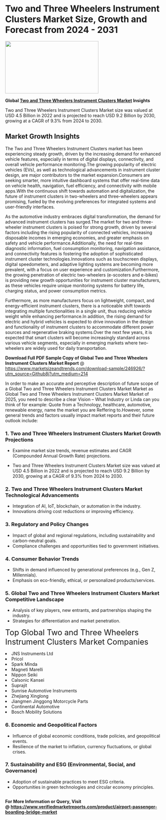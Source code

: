 <H1>Two and Three Wheelers Instrument Clusters Market Size, Growth and Forecast from 2024 - 2031</H1><img class="aligncenter size-medium wp-image-584254" src="https://thirdeyenews.in/wp-content/uploads/2024/09/Global-Market-Research-300x168.jpeg" alt="" width="300" height="168" /><p><strong>Global&nbsp;<a href="https://www.marketsizeandtrends.com/download-sample/246926/?utm_source=Github8j?utm_medium=214">Two and Three Wheelers Instrument Clusters Market</a> Insights</strong></p><p>Two and Three Wheelers Instrument Clusters Market size was valued at USD 4.5 Billion in 2022 and is projected to reach USD 9.2 Billion by 2030, growing at a CAGR of 9.3% from 2024 to 2030.</p><p><h2>Market Growth Insights</h2> <p>The Two and Three Wheelers Instrument Clusters market has been experiencing steady growth, driven by the increasing demand for enhanced vehicle features, especially in terms of digital displays, connectivity, and overall vehicle performance monitoring.The growing popularity of electric vehicles (EVs), as well as technological advancements in instrument cluster design, are major contributors to the market expansion.Consumers are seeking smarter, more intuitive dashboard systems that offer real-time data on vehicle health, navigation, fuel efficiency, and connectivity with mobile apps.With the continuous shift towards automation and digitalization, the future of instrument clusters in two-wheelers and three-wheelers appears promising, fueled by the evolving preferences for integrated systems and user-friendly interfaces.</p> <p>As the automotive industry embraces digital transformation, the demand for advanced instrument clusters has surged.The market for two and three-wheeler instrument clusters is poised for strong growth, driven by several factors including the rising popularity of connected vehicles, increasing disposable incomes in emerging economies, and greater emphasis on safety and vehicle performance.Additionally, the need for real-time diagnostic information, fuel consumption monitoring, navigation assistance, and connectivity features is fostering the adoption of sophisticated instrument cluster technologies.Innovations such as touchscreen displays, digital speedometers, and adaptive lighting systems are becoming more prevalent, with a focus on user experience and customization.Furthermore, the growing penetration of electric two-wheelers (e-scooters and e-bikes) is providing new growth opportunities for instrument cluster manufacturers, as these vehicles require unique monitoring systems for battery life, charging status, and power consumption metrics.</p> <p>Furthermore, as more manufacturers focus on lightweight, compact, and energy-efficient instrument clusters, there is a noticeable shift towards integrating multiple functionalities in a single unit, thus reducing vehicle weight while enhancing performance.In addition, the rising demand for electric and hybrid vehicles is expected to drive innovation in the design and functionality of instrument clusters to accommodate different power sources and regenerative braking systems.Over the next few years, it is expected that smart clusters will become increasingly standard across various vehicle segments, especially in emerging markets where two-wheelers are widely used for daily transportation.</p> <p><span class=""><strong>Download Full PDF Sample Copy of Global Two and Three Wheelers Instrument Clusters Market Report</strong> @ <a href="https://www.marketsizeandtrends.com/download-sample/246926/?utm_source=Github8j?utm_medium=214" target="_blank">https://www.marketsizeandtrends.com/download-sample/246926/?utm_source=Github8j?utm_medium=214</a></span></p><p>In order to make an accurate and perceptive description of future scope of a Global&nbsp;Two and Three Wheelers Instrument Clusters Market Market as Global&nbsp;Two and Three Wheelers Instrument Clusters Market Market of 2025, you need to describe a clear Vision &ndash; What Industry or Linda can you think of for example: Quote from a Technology, healthcare, automotive, renewable energy, name the market you are Reffering to.However, some general trends and factors usually impact market reports and their future outlook include:</p><h3>1.&nbsp;<strong>Two and Three Wheelers Instrument Clusters Market Growth Projections</strong></h3><ul><li>Examine market size trends, revenue estimates and CAGR (Compounded Annual Growth Rate) projections.</li><li><p>Two and Three Wheelers Instrument Clusters Market size was valued at USD 4.5 Billion in 2022 and is projected to reach USD 9.2 Billion by 2030, growing at a CAGR of 9.3% from 2024 to 2030.</p></li></ul><h3>2.&nbsp;<strong>Two and Three Wheelers Instrument Clusters Market Technological Advancements</strong></h3><ul><li>Integration of AI, IoT, blockchain, or automation in the industry.</li><li>Innovations driving cost reductions or improving efficiency.</li></ul><h3>3.&nbsp;<strong>Regulatory and Policy Changes</strong></h3><ul><li>Impact of global and regional regulations, including sustainability and carbon-neutral goals.</li><li>Compliance challenges and opportunities tied to government initiatives.</li></ul><h3>4.&nbsp;<strong>Consumer Behavior Trends</strong></h3><ul><li>Shifts in demand influenced by generational preferences (e.g., Gen Z, Millennials).</li><li>Emphasis on eco-friendly, ethical, or personalized products/services.</li></ul><h3>5.&nbsp;<strong>Global Two and Three Wheelers Instrument Clusters Market Competitive Landscape</strong></h3><ul><li>Analysis of key players, new entrants, and partnerships shaping the industry.</li><li>Strategies for differentiation and market penetration.</li></ul><p data-pm-slice="1 1 []"><span style="color: inherit; font-family: inherit; font-size: 25px;">Top Global Two and Three Wheelers Instrument Clusters Market Companies</span></p><div class="" data-test-id=""><p><li>JNS Instruments Ltd</li><li> Pricol</li><li> Spark Minda</li><li> Magneti Marelli</li><li> Nippon Seiki</li><li> Calsonic Kansei</li><li> Suprajit</li><li> Sunrise Automotive Instruments</li><li> Zhejiang Xinglong</li><li> Jiangmen Jinggong Motorcycle Parts</li><li> Continental Automotive</li><li> Bosch Mobility Solutions</li></p></div><h3>6.&nbsp;<strong>Economic and Geopolitical Factors</strong></h3><ul><li>Influence of global economic conditions, trade policies, and geopolitical events.</li><li>Resilience of the market to inflation, currency fluctuations, or global crises.</li></ul><h3>7.&nbsp;<strong>Sustainability and ESG (Environmental, Social, and Governance)</strong></h3><ul><li>Adoption of sustainable practices to meet ESG criteria.</li><li>Opportunities in green technologies and circular economy principles.</li></ul><h2><strong style="font-size: 14px;">For More Information or Query, Visit @&nbsp;</strong><a style="background-color: #ffffff; font-size: 14px;" href="https://www.marketsizeandtrends.com/report/two-and-three-wheelers-instrument-clusters-market/" target="_blank">https://www.verifiedmarketreports.com/product/airport-passenger-boarding-bridge-market</a></h2>